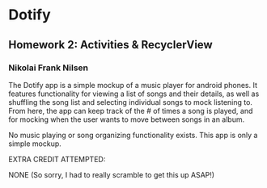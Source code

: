 # Dotify

## Homework 2: Activities & RecyclerView
### Nikolai Frank Nilsen

The Dotify app is a simple mockup of a music player for android phones. It features functionality for viewing a list of songs and their details, as well as shuffling the song list and selecting individual songs to mock listening to. From here, the app can keep track of the # of times a song is played, and for mocking when the user wants to move between songs in an album.

No music playing or song organizing functionality exists. This app is only a simple mockup.

EXTRA CREDIT ATTEMPTED:

NONE (So sorry, I had to really scramble to get this up ASAP!)
